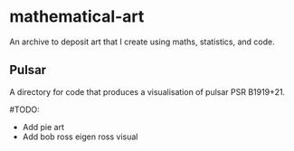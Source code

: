 # mathematical-art
An archive to deposit art that I create using maths, statistics, and code.

## Pulsar
A directory for code that produces a visualisation of pulsar PSR B1919+21.

#TODO:
* Add pie art
* Add bob ross eigen ross visual

